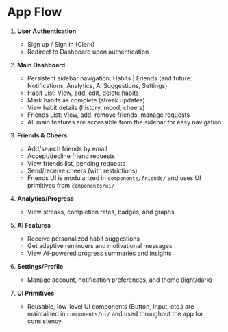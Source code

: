 # App Flow

1. **User Authentication**
   - Sign up / Sign in (Clerk)
   - Redirect to Dashboard upon authentication

2. **Main Dashboard**
   - Persistent sidebar navigation: Habits | Friends (and future: Notifications, Analytics, AI Suggestions, Settings)
   - Habit List: View, add, edit, delete habits
   - Mark habits as complete (streak updates)
   - View habit details (history, mood, cheers)
   - Friends List: View, add, remove friends; manage requests
   - All main features are accessible from the sidebar for easy navigation

3. **Friends & Cheers**
   - Add/search friends by email
   - Accept/decline friend requests
   - View friends list, pending requests
   - Send/receive cheers (with restrictions)
   - Friends UI is modularized in `components/friends/` and uses UI primitives from `components/ui/`

4. **Analytics/Progress**
   - View streaks, completion rates, badges, and graphs

5. **AI Features**
   - Receive personalized habit suggestions
   - Get adaptive reminders and motivational messages
   - View AI-powered progress summaries and insights

6. **Settings/Profile**
   - Manage account, notification preferences, and theme (light/dark)

7. **UI Primitives**
   - Reusable, low-level UI components (Button, Input, etc.) are maintained in `components/ui/` and used throughout the app for consistency.
